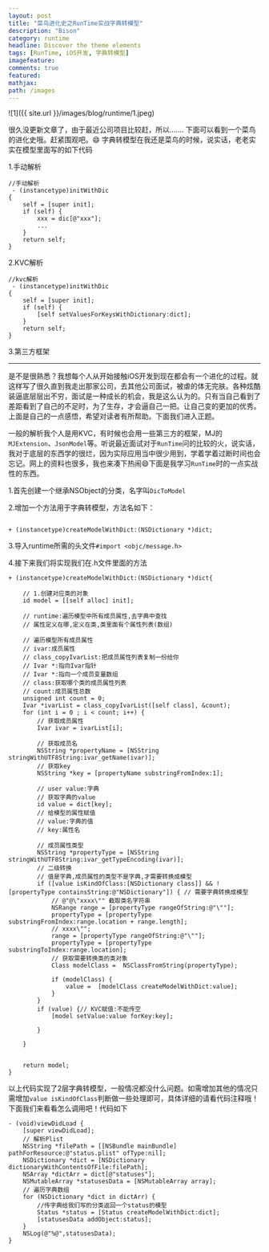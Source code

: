 ```yaml
---
layout: post
title: "菜鸟进化史之RunTime实战字典转模型"
description: "Bison"
category: runtime
headline: Discover the theme elements
tags: [RunTime, iOS开发, 字典转模型]
imagefeature: 
comments: true
featured: 
mathjax: 
path: /images
---
```


![1]({{ site.url }}/images/blog/runtime/1.jpeg)<br>

很久没更新文章了，由于最近公司项目比较赶，所以.......
下面可以看到一个菜鸟的进化史哦。赶紧围观吧。😄
字典转模型在我还是菜鸟的时候，说实话，老老实实在模型里面写的如下代码


1.手动解析


```
//手动解析
 - (instancetype)initWithDic
{
    self = [super init];
    if (self) {
        xxx = dic[@"xxx"];
        ...
    }
    return self;
}
```


2.KVC解析


```
//kvc解析
 - (instancetype)initWithDic
{
    self = [super init];
    if (self) {
        [self setValuesForKeysWithDictionary:dict];
    }
    return self;
}

```


3.第三方框架


-------------------------------------------


是不是很熟悉？我想每个人从开始接触iOS开发到现在都会有一个进化的过程。就这样写了很久直到我走出那家公司，去其他公司面试，被虐的体无完肤。各种炫酷装逼底层层出不穷，面试是一种成长的机会，我是这么认为的。只有当自己看到了差距看到了自己的不足时，为了生存，才会逼自己一把。让自己变的更加的优秀。上面是自己的一点感悟，希望对读者有所帮助。下面我们进入正题。

一般的解析我个人是用KVC，有时候也会用一些第三方的框架，MJ的`MJExtension`、`JsonModel`等。听说最近面试对于`RunTime`问的比较的火，说实话，我对于底层的东西学的很烂，因为实际应用当中很少用到，学着学着过断时间也会忘记。网上的资料也很多，我也来凑下热闹😄下面是我学习`RunTime`时的一点实战性的东西。

1.首先创建一个继承NSObject的分类，名字叫`DicToModel`

2.增加一个方法用于字典转模型，方法名如下：

```

+ (instancetype)createModelWithDict:(NSDictionary *)dict;

```

3.导入runtime所需的头文件`#import <objc/message.h>`

4.接下来我们将实现我们在.h文件里面的方法


```
+ (instancetype)createModelWithDict:(NSDictionary *)dict{
    
    // 1.创建对应类的对象
    id model = [[self alloc] init];
    
    // runtime:遍历模型中所有成员属性,去字典中查找
    // 属性定义在哪,定义在类,类里面有个属性列表(数组)
    
    // 遍历模型所有成员属性
    // ivar:成员属性
    // class_copyIvarList:把成员属性列表复制一份给你
    // Ivar *:指向Ivar指针
    // Ivar *:指向一个成员变量数组
    // class:获取哪个类的成员属性列表
    // count:成员属性总数
    unsigned int count = 0;
    Ivar *ivarList = class_copyIvarList([self class], &count);
    for (int i = 0 ; i < count; i++) {
        // 获取成员属性
        Ivar ivar = ivarList[i];
        
        // 获取成员名
        NSString *propertyName = [NSString stringWithUTF8String:ivar_getName(ivar)];
        // 获取key
        NSString *key = [propertyName substringFromIndex:1];
        
        // user value:字典
        // 获取字典的value
        id value = dict[key];
        // 给模型的属性赋值
        // value:字典的值
        // key:属性名
        
        // 成员属性类型
        NSString *propertyType = [NSString stringWithUTF8String:ivar_getTypeEncoding(ivar)];
        // 二级转换
        // 值是字典,成员属性的类型不是字典,才需要转换成模型
        if ([value isKindOfClass:[NSDictionary class]] && ![propertyType containsString:@"NSDictionary"]) { // 需要字典转换成模型
            // @"@\"xxxx\"" 截取类名字符串
            NSRange range = [propertyType rangeOfString:@"\""];
            propertyType = [propertyType substringFromIndex:range.location + range.length];
            // xxxx\"";
            range = [propertyType rangeOfString:@"\""];
            propertyType = [propertyType substringToIndex:range.location];
            // 获取需要转换类的类对象
            Class modelClass =  NSClassFromString(propertyType);
            
            if (modelClass) {
                value =  [modelClass createModelWithDict:value];
            }
        }
        if (value) {// KVC赋值:不能传空
            [model setValue:value forKey:key];
            
        }
        
    }
    
    
    return model;
}

```

以上代码实现了2层字典转模型，一般情况都没什么问题。如需增加其他的情况只需增加`value isKindOfClass`判断做一些处理即可，具体详细的请看代码注释哦！下面我们来看看怎么调用吧！代码如下

```
- (void)viewDidLoad {
    [super viewDidLoad];
    // 解析Plist
    NSString *filePath = [[NSBundle mainBundle] pathForResource:@"status.plist" ofType:nil];
    NSDictionary *dict = [NSDictionary dictionaryWithContentsOfFile:filePath];
    NSArray *dictArr = dict[@"statuses"];
    NSMutableArray *statusesData = [NSMutableArray array];
    // 遍历字典数组
    for (NSDictionary *dict in dictArr) {
        //传字典给我们写的分类返回一个status的模型
        Status *status = [Status createModelWithDict:dict];
        [statusesData addObject:status];
    }
    NSLog(@"%@",statusesData);
}
```

